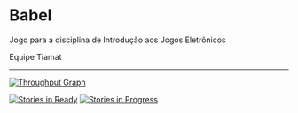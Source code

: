 # Babel
Jogo para a disciplina de Introdução aos Jogos Eletrônicos

Equipe Tiamat

---

[![Throughput Graph](https://graphs.waffle.io/IJE-Tiamat/Babel/throughput.svg)](https://waffle.io/IJE-Tiamat/Babel/metrics)

[![Stories in Ready](https://badge.waffle.io/IJE-Tiamat/Babel.png?label=ready&title=Ready)](http://waffle.io/IJE-Tiamat/Babel)
[![Stories in Progress](https://badge.waffle.io/IJE-Tiamat/Babel.png?label=in%20progress&title=In%20Progress)](http://waffle.io/IJE-Tiamat/Babel) 
